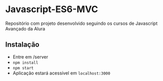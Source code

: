 # Javascript-ES6-MVC

Repositório com projeto desenvolvido seguindo os cursos de Javascript Avançado da Alura

## Instalação

 - Entre em /server
 - `npm install`
 - `npm start`
 - Aplicação estará acessível em `localhost:3000`
